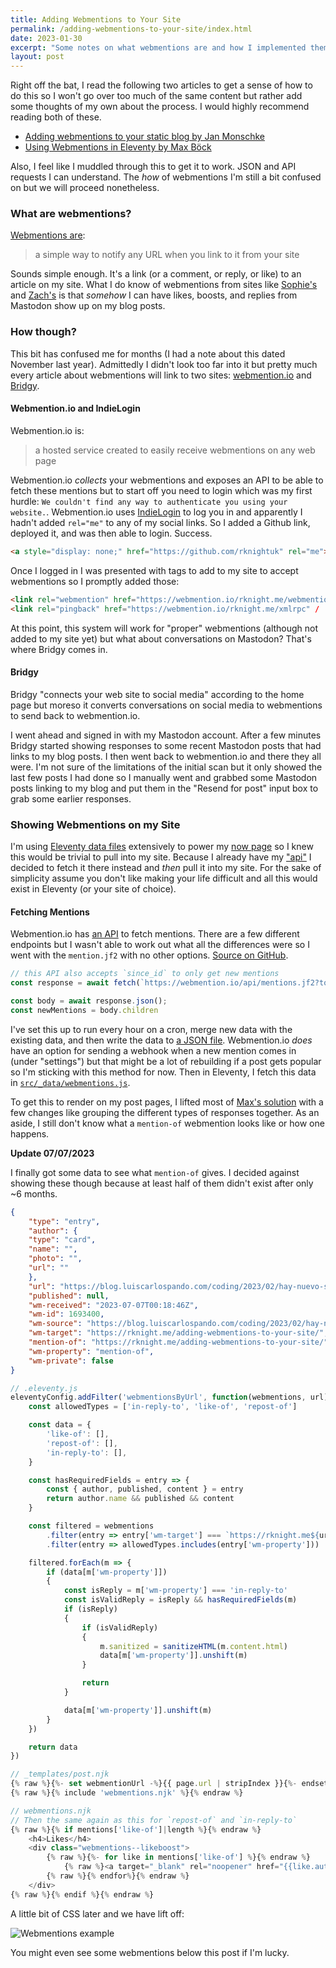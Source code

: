 ```yaml
---
title: Adding Webmentions to Your Site
permalink: /adding-webmentions-to-your-site/index.html
date: 2023-01-30
excerpt: "Some notes on what webmentions are and how I implemented them for this site"
layout: post
---
```


Right off the bat, I read the following two articles to get a sense of how to do this so I won't go over too much of the same content but rather add some thoughts of my own about the process. I would highly recommend reading both of these.

- [Adding webmentions to your static blog by Jan Monschke](https://janmonschke.com/adding-webmentions-to-your-static-blog/)
- [Using Webmentions in Eleventy by Max Böck](https://mxb.dev/blog/using-webmentions-on-static-sites/)

Also, I feel like I muddled through this to get it to work. JSON and API requests I can understand. The _how_ of webmentions I'm still a bit confused on but we will proceed nonetheless.

### What are webmentions?

[Webmentions are](https://webmention.net/):

> a simple way to notify any URL when you link to it from your site

Sounds simple enough. It's a link (or a comment, or reply, or like) to an article on my site. What I do know of webmentions from sites like [Sophie's](https://localghost.dev/) and [Zach's](https://www.zachleat.com/) is that _somehow_ I can have likes, boosts, and replies from Mastodon show up on my blog posts. 

### How though?

This bit has confused me for months (I had a note about this dated November last year). Admittedly I didn't look too far into it but pretty much every article about webmentions will link to two sites: [webmention.io](https://webmention.io/) and [Bridgy](https://brid.gy/).

#### Webmention.io and IndieLogin

Webmention.io is:

> a hosted service created to easily receive webmentions on any web page

Webmention.io _collects_ your webmentions and exposes an API to be able to fetch these mentions but to start off you need to login which was my first hurdle: `We couldn't find any way to authenticate you using your website.`. Webmention.io uses [IndieLogin](https://indielogin.com/setup) to log you in and apparently I hadn't added `rel="me"` to any of my social links. So I added a Github link, deployed it, and was then able to login. Success.

```html
<a style="display: none;" href="https://github.com/rknightuk" rel="me">github.com/rknightuk</a>
```

Once I logged in I was presented with tags to add to my site to accept webmentions so I promptly added those:

```html
<link rel="webmention" href="https://webmention.io/rknight.me/webmention" />
<link rel="pingback" href="https://webmention.io/rknight.me/xmlrpc" /
```

At this point, this system will work for "proper" webmentions (although not added to my site yet) but what about conversations on Mastodon? That's where Bridgy comes in.

#### Bridgy

Bridgy "connects your web site to social media" according to the home page but moreso it converts conversations on social media to webmentions to send back to webmention.io.

I went ahead and signed in with my Mastodon account. After a few minutes Bridgy started showing responses to some recent Mastodon posts that had links to my blog posts. I then went back to webmention.io and there they all were. I'm not sure of the limitations of the initial scan but it only showed the last few posts I had done so I manually went and grabbed some Mastodon posts linking to my blog and put them in the "Resend for post" input box to grab some earlier responses.

### Showing Webmentions on my Site

I'm using [Eleventy data files](https://www.11ty.dev/docs/data-global/) extensively to power my [now page](https://rknight.me/automating-my-now-page/) so I knew this would be trivial to pull into my site. Because I already have my ["api"](https://github.com/rknightuk/api) I decided to fetch it there instead and _then_ pull it into my site. For the sake of simplicity assume you don't like making your life difficult and all this would exist in Eleventy (or your site of choice).

#### Fetching Mentions

Webmention.io has [an API](https://github.com/aaronpk/webmention.io#api) to fetch mentions. There are a few different endpoints but I wasn't able to work out what all the differences were so I went with the `mention.jf2` with no other options. [Source on GitHub](https://github.com/rknightuk/api/blob/main/services/webmentions.js).

```js
// this API also accepts `since_id` to only get new mentions
const response = await fetch(`https://webmention.io/api/mentions.jf2?token=${webmentionskey}&per-page=1000`);

const body = await response.json();
const newMentions = body.children
```

I've set this up to run every hour on a cron, merge new data with the existing data, and then write the data to [a JSON file](https://api.rknight.me/api/webmentions.json). Webmention.io _does_ have an option for sending a webhook when a new mention comes in (under "settings") but that might be a lot of rebuilding if a post gets popular so I'm sticking with this method for now. Then in Eleventy, I fetch this data in [`src/_data/webmentions.js`](https://github.com/rknightuk/rknight.me/blob/master/src/_data/webmentions.js).

To get this to render on my post pages, I lifted most of [Max's solution](https://mxb.dev/blog/using-webmentions-on-static-sites/) with a few changes like grouping the different types of responses together. As an aside, I still don't know what a `mention-of` webmention looks like or how one happens.

**Update 07/07/2023**

I finally got some data to see what `mention-of` gives. I decided against showing these though because at least half of them didn't exist after only ~6 months.

```json
{
    "type": "entry",
    "author": {
    "type": "card",
    "name": "",
    "photo": "",
    "url": ""
    },
    "url": "https://blog.luiscarlospando.com/coding/2023/02/hay-nuevo-sistema-de-comentarios-en-mi-blog-2/",
    "published": null,
    "wm-received": "2023-07-07T00:18:46Z",
    "wm-id": 1693400,
    "wm-source": "https://blog.luiscarlospando.com/coding/2023/02/hay-nuevo-sistema-de-comentarios-en-mi-blog-2/",
    "wm-target": "https://rknight.me/adding-webmentions-to-your-site/",
    "mention-of": "https://rknight.me/adding-webmentions-to-your-site/",
    "wm-property": "mention-of",
    "wm-private": false
}
```

```js
// .eleventy.js
eleventyConfig.addFilter('webmentionsByUrl', function(webmentions, url) {
    const allowedTypes = ['in-reply-to', 'like-of', 'repost-of']

    const data = {
        'like-of': [],
        'repost-of': [],
        'in-reply-to': [],
    }

    const hasRequiredFields = entry => {
        const { author, published, content } = entry
        return author.name && published && content
    }

    const filtered = webmentions
        .filter(entry => entry['wm-target'] === `https://rknight.me${url}`)
        .filter(entry => allowedTypes.includes(entry['wm-property']))

    filtered.forEach(m => {
        if (data[m['wm-property']])
        {
            const isReply = m['wm-property'] === 'in-reply-to'
            const isValidReply = isReply && hasRequiredFields(m)
            if (isReply)
            {
                if (isValidReply)
                {
                    m.sanitized = sanitizeHTML(m.content.html)
                    data[m['wm-property']].unshift(m)
                }

                return
            }

            data[m['wm-property']].unshift(m)
        }
    })

    return data
})
```

```js
// _templates/post.njk
{% raw %}{%- set webmentionUrl -%}{{ page.url | stripIndex }}{%- endset -%}{% endraw %}
{% raw %}{% include 'webmentions.njk' %}{% endraw %}
```

```js
// webmentions.njk
// Then the same again as this for `repost-of` and `in-reply-to`
{% raw %}{% if mentions['like-of']|length %}{% endraw %}
    <h4>Likes</h4>
    <div class="webmentions--likeboost">
        {% raw %}{%- for like in mentions['like-of'] %}{% endraw %}
            {% raw %}<a target="_blank" rel="noopener" href="{{like.author.url}}"><img src="{{like.author.photo}}" title="{{like.author.name}}"></a>{% endraw %}
        {% raw %}{% endfor%}{% endraw %}
    </div>
{% raw %}{% endif %}{% endraw %}
```

A little bit of CSS later and we have lift off:

![Webmentions example](https://rknightuk.s3.amazonaws.com/site/webmentions.png)

You might even see some webmentions below this post if I'm lucky.
